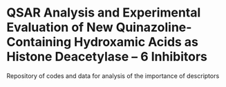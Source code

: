 # QSAR Analysis and Experimental Evaluation of New Quinazoline-Containing Hydroxamic Acids as Histone Deacetylase – 6 Inhibitors
Repository of codes and data for analysis of the importance of descriptors
